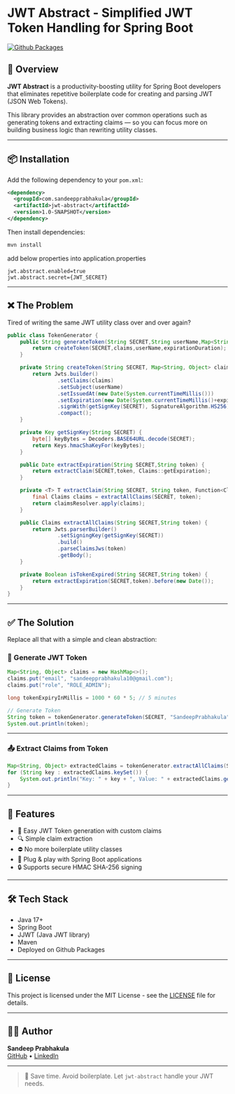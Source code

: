 
# JWT Abstract - Simplified JWT Token Handling for Spring Boot

[![Github Packages](https://github.com/sandeep-prabhakula/jwt-abstract-mvn-dependency/packages/2594726)](https://github.com/sandeep-prabhakula/jwt-abstract-mvn-dependency/packages/2594726)

## 🚀 Overview

**JWT Abstract** is a productivity-boosting utility for Spring Boot developers that eliminates repetitive boilerplate code for creating and parsing JWT (JSON Web Tokens). 

This library provides an abstraction over common operations such as generating tokens and extracting claims — so you can focus more on building business logic than rewriting utility classes.

---

## 📦 Installation

Add the following dependency to your `pom.xml`:

```xml
<dependency>
  <groupId>com.sandeepprabhakula</groupId>
  <artifactId>jwt-abstract</artifactId>
  <version>1.0-SNAPSHOT</version>
</dependency>
```

Then install dependencies:

```bash
mvn install
```
add below properties into application.properties
```
jwt.abstract.enabled=true
jwt.abstract.secret={JWT_SECRET}
```
---

## ❌ The Problem

Tired of writing the same JWT utility class over and over again?

```java
public class TokenGenerator {
    public String generateToken(String SECRET,String userName,Map<String,Object>claims,long expirationDuration){
        return createToken(SECRET,claims,userName,expirationDuration);
    }

    private String createToken(String SECRET, Map<String, Object> claims, String userName,long expiration) {
        return Jwts.builder()
                .setClaims(claims)
                .setSubject(userName)
                .setIssuedAt(new Date(System.currentTimeMillis()))
                .setExpiration(new Date(System.currentTimeMillis()+expiration))
                .signWith(getSignKey(SECRET), SignatureAlgorithm.HS256)
                .compact();
    }

    private Key getSignKey(String SECRET) {
        byte[] keyBytes = Decoders.BASE64URL.decode(SECRET);
        return Keys.hmacShaKeyFor(keyBytes);
    }

    public Date extractExpiration(String SECRET,String token) {
        return extractClaim(SECRET,token, Claims::getExpiration);
    }

    private <T> T extractClaim(String SECRET, String token, Function<Claims, T> claimsResolver) {
        final Claims claims = extractAllClaims(SECRET, token);
        return claimsResolver.apply(claims);
    }

    public Claims extractAllClaims(String SECRET,String token) {
        return Jwts.parserBuilder()
                .setSigningKey(getSignKey(SECRET))
                .build()
                .parseClaimsJws(token)
                .getBody();
    }

    private Boolean isTokenExpired(String SECRET,String token) {
        return extractExpiration(SECRET,token).before(new Date());
    }
}
```

---

## ✅ The Solution

Replace all that with a simple and clean abstraction:

### 🔐 Generate JWT Token

```java
Map<String, Object> claims = new HashMap<>();
claims.put("email", "sandeepprabhakula10@gmail.com");
claims.put("role", "ROLE_ADMIN");

long tokenExpiryInMillis = 1000 * 60 * 5; // 5 minutes

// Generate Token
String token = tokenGenerator.generateToken(SECRET, "SandeepPrabhakula", claims, tokenExpiryInMillis);
System.out.println(token);
```

---

### 📤 Extract Claims from Token

```java
Map<String, Object> extractedClaims = tokenGenerator.extractAllClaims(SECRET, token);
for (String key : extractedClaims.keySet()) {
    System.out.println("Key: " + key + ", Value: " + extractedClaims.get(key));
}
```

---

## 🧠 Features

- 🔑 Easy JWT Token generation with custom claims
- 🔍 Simple claim extraction
- ⛔ No more boilerplate utility classes
- 🧩 Plug & play with Spring Boot applications
- 🔒 Supports secure HMAC SHA-256 signing

---

## 🛠️ Tech Stack

- Java 17+
- Spring Boot
- JJWT (Java JWT library)
- Maven
- Deployed on Github Packages

---

## 🧾 License

This project is licensed under the MIT License - see the [LICENSE](LICENSE.md) file for details.

---

## 👨‍💻 Author

**Sandeep Prabhakula**  
[GitHub](https://github.com/sandeep-prabhakula) • [LinkedIn](https://www.linkedin.com/in/sandeep-prabhakula)

---

> 🚀 Save time. Avoid boilerplate. Let `jwt-abstract` handle your JWT needs.
